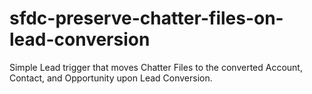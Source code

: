 # sfdc-preserve-chatter-files-on-lead-conversion
Simple Lead trigger that moves Chatter Files to the converted Account, Contact, and Opportunity upon Lead Conversion.
